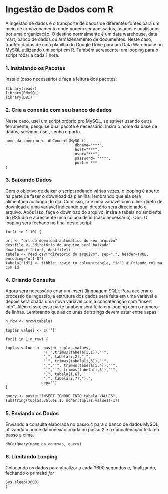 # Ingestão de Dados com R
A ingestão de dados é o transporte de dados de diferentes fontes para um meio de armazenamento onde podem ser acessados, usados e analisados por uma organização. O destino normalmente é um data warehouse, data mart, banco de dados ou armazenamento de documentos. Neste caso, tranferi dados de uma planilha do Google Drive para um Data Warehouse no MySQL utilizando um script em R. Também acrescentei um looping para o script rodar a cada 1 hora.

### 1. Instalando os Pacotes 
Instale (caso necessário) e faça a leitura dos pacotes:
```
library(readr)
library(RMySQL)
library(DBI)
```

### 2. Crie a conexão com seu banco de dados
Neste caso, usei um script próprio pro MySQL, se estiver usando outra ferramente, pesquise qual pacote é necessário.
Insira o nome da base de dados, servidor, user, senha e porta.
```
nome_da_conexao <- dbConnect(MySQL(),
                               dbname="***",
                               host="***",
                               user="***",
                               password= "***",
                               port = ***
)
```
### 3. Baixando Dados
Com o objetivo de deixar o script rodando várias vezes, o looping é aberto na parte de fazer o download da planilha, lembrando que ela será alimentada ao longo do dia. Com isso, crie uma variável com o link direto de download e uma variável indicando qual diretório será direcionado o arquivo. Após isso, faça o download do arquivo, insira a tabela no ambiente do RStudio e acrescente uma coluna de id (caso necessário).
Obs: O looping será fechado no final deste script.
```
for(i in 1:10) {

url <- "url do download automatico do seu arquivo"
destfile <- "diretório do arquivo será baixado"
download.file(url, destfile1)
tabela <- read.csv("diretório do arquivo", sep=",", header=TRUE, encoding="utf-8")
tabela["id"] <- tibble::rowid_to_column(tabela, "id") # Criando coluna com id
```
### 4. Criando Consulta
Agora será necessário criar um insert (linguagem SQL). Para acelerar o processo de ingestão, a estrutura dos dados será feita em uma variável e depois será criada uma nova variável com a concatenação com "insert into". Além disso, essa parte também será feita em looping com o número de linhas. Lembrando que as colunas de strings devem estar entre aspas.
```
n_row <- nrow(tabela) 

tuplas.values <- c('')

for(i in 1:n_row) {

tuplas.values <- paste( tuplas.values,
                 "('",trimws(tabela[i,1]),"'",
                 ",", tabela[i,2],",",
                 "'", trimws(tabela[i,3]),"'",
                 ",","'", trimws(tabela[i,4]),"'",
                 ",","'", trimws(tabela[i,5]),"'",
                 ",", tabela[i,6],
                 ",", tabela[i,7],"),",
                sep='')
}

query <- paste("INSERT IGNORE INTO tabela VALUES", substring(tuplas.values,1, nchar(tuplas.values)-1))
```
### 5. Enviando os Dados
Enviando a consulta elaborada no passo 4 para o banco de dados MySQL, utlizando o nome da conexão criada no passo 2 e a concatenação feita no passo a cima.
```
dbGetQuery(nome_da_conexao, query)
```
### 6. Limitando Looping
Colocando os dados para atualizar a cada 3600 segundos e, finalizando, fechando o primeiro *for*
```
Sys.sleep(3600)
}
```
